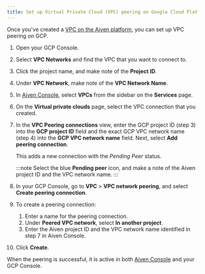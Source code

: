 ```yaml
---
title: Set up Virtual Private Cloud (VPC) peering on Google Cloud Platform (GCP)
---
```


Once you've created a [VPC on the Aiven platform](manage-vpc-peering), you can set up VPC peering on GCP.

1.  Open your GCP Console.

1.  Select **VPC Networks** and find the VPC that you want to connect
    to.

1.  Click the project name, and make note of the **Project ID**.

1.  Under **VPC Network**, make note of the **VPC Network Name**.

1.  In [Aiven Console](https://console.aiven.io), select **VPCs** from
    the sidebar on the **Services** page.

1.  On the **Virtual private clouds** page, select the VPC connection
    that you created.

1.  In the **VPC Peering connections** view, enter the GCP project ID
    (step 3) into the **GCP project ID** field and the exact GCP VPC
    network name (step 4) into the **GCP VPC network name** field. Next,
    select **Add peering connection**.

    This adds a new connection with the *Pending Peer* status.

    :::note
    Select the blue **Pending peer** icon, and make a note of the Aiven
    project ID and the VPC network name.
    :::

1.  In your GCP Console, go to **VPC** \> **VPC network peering**, and
    select **Create peering connection**.

1.  To create a peering connection:

    1.  Enter a name for the peering connection.
    2.  Under **Peered VPC network**, select **In another project**.
    3.  Enter the Aiven project ID and the VPC network name identified
        in step 7 in Aiven Console.

1. Click **Create**.

When the peering is successful, it is active in both [Aiven
Console](https://console.aiven.io) and your GCP Console.
